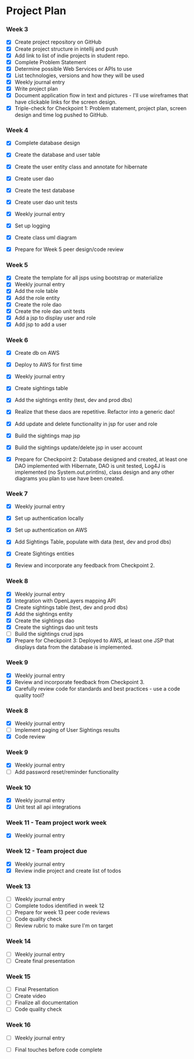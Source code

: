 # Project Plan

### Week 3
- [x] Create project repository on GitHub
- [x] Create project structure in intellij and push
- [x] Add link to list of indie projects in student repo.
- [x] Complete Problem Statement
- [x] Determine possible Web Services or APIs to use
- [x] List technologies, versions and how they will be used
- [x] Weekly journal entry
- [x] Write project plan
- [x] Document application flow in text and pictures - I'll use wireframes that have clickable links for the screen design.
- [x] Triple-check for Checkpoint 1: Problem statement, project plan, screen design and time log pushed to GitHub. 

### Week 4
- [x] Complete database design
- [x] Create the database and user table
- [x] Create the user entity class and annotate for hibernate
- [x] Create user dao
- [x] Create the test database
- [x] Create user dao unit tests
- [x] Weekly journal entry
- [x] Set up logging
- [x] Create class uml diagram
- [x] Prepare for Week 5 peer design/code review


### Week 5

- [x] Create the template for all jsps using bootstrap or materialize
- [x] Weekly journal entry
- [x] Add the role table
- [x] Add the role entity
- [x] Create the role dao
- [x] Create the role dao unit tests
- [x] Add a jsp to display user and role
- [x] Add jsp to add a user

### Week 6

- [x] Create db on AWS
- [x] Deploy to AWS for first time
- [x] Weekly journal entry
- [x] Create sightings table
- [x] Add the sightings entity (test, dev and prod dbs)
- [x] Realize that these daos are repetitive. Refactor into a generic dao!
- [x] Add update and delete functionality in jsp for user and role
- [x] Build the sightings map jsp
- [x] Build the sightings update/delete jsp in user account
- [x] Prepare for Checkpoint 2: Database designed and created, at least one DAO implemented with Hibernate, DAO is unit tested, Log4J is implemented (no System.out.printlns), class design and any other diagrams you plan to use have been created. 


### Week 7

- [x] Weekly journal entry
- [x] Set up authentication locally
- [x] Set up authentication on AWS
- [x] Add Sightings Table, populate with data (test, dev and prod dbs)
- [x] Create Sightings entities
- [x] Review and incorporate any feedback from Checkpoint 2.


### Week 8

- [x] Weekly journal entry
- [x] Integration with OpenLayers mapping API
- [x] Create sightings table (test, dev and prod dbs)
- [x] Add the sightings entity
- [x] Create the sightings dao
- [x] Create the sightings dao unit tests
- [ ] Build the sightings crud jsps
- [x] Prepare for Checkpoint 3: Deployed to AWS, at least one JSP that displays data from the database is implemented. 

### Week 9
- [x] Weekly journal entry
- [x] Review and incorporate feedback from Checkpoint 3.
- [x] Carefully review code for standards and best practices - use a code quality tool? 

### Week 8
- [x] Weekly journal entry
- [ ] Implement paging of User Sightings results
- [x] Code review

### Week 9
- [x] Weekly journal entry
- [ ] Add password reset/reminder functionality

### Week 10
- [x] Weekly journal entry
- [x] Unit test all api integrations

### Week 11 - Team project work week
- [x] Weekly journal entry

### Week 12 - Team project due
- [x] Weekly journal entry
- [x] Review indie project and create list of todos

### Week 13
- [ ] Weekly journal entry
- [ ] Complete todos identified in week 12
- [ ] Prepare for week 13 peer code reviews
- [ ] Code quality check
- [ ] Review rubric to make sure I'm on target

### Week 14
- [ ] Weekly journal entry
- [ ] Create final presentation

### Week 15
- [ ] Final Presentation
- [ ] Create video
- [ ] Finalize all documentation
- [ ] Code quality check

### Week 16
- [ ] Weekly journal entry
- [ ] Final touches before code complete






